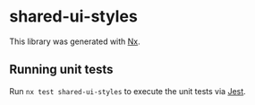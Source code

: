 # shared-ui-styles

This library was generated with [Nx](https://nx.dev).

## Running unit tests

Run `nx test shared-ui-styles` to execute the unit tests via [Jest](https://jestjs.io).
